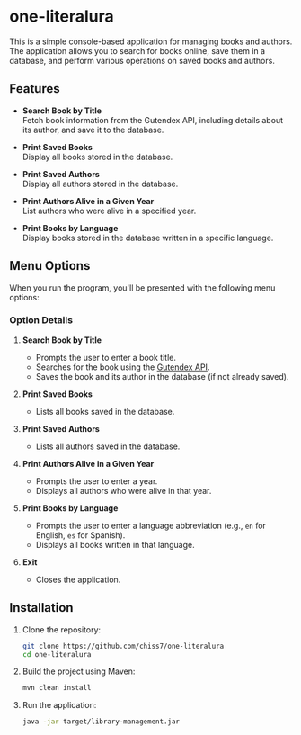 # one-literalura

This is a simple console-based application for managing books and authors. The application allows you to search for books online, save them in a database, and perform various operations on saved books and authors.

## Features

- **Search Book by Title**  
  Fetch book information from the Gutendex API, including details about its author, and save it to the database.

- **Print Saved Books**  
  Display all books stored in the database.

- **Print Saved Authors**  
  Display all authors stored in the database.

- **Print Authors Alive in a Given Year**  
  List authors who were alive in a specified year.

- **Print Books by Language**  
  Display books stored in the database written in a specific language.

## Menu Options

When you run the program, you'll be presented with the following menu options:

### Option Details

1. **Search Book by Title**
    - Prompts the user to enter a book title.
    - Searches for the book using the [Gutendex API](https://gutendex.com/books/).
    - Saves the book and its author in the database (if not already saved).

2. **Print Saved Books**
    - Lists all books saved in the database.

3. **Print Saved Authors**
    - Lists all authors saved in the database.

4. **Print Authors Alive in a Given Year**
    - Prompts the user to enter a year.
    - Displays all authors who were alive in that year.

5. **Print Books by Language**
    - Prompts the user to enter a language abbreviation (e.g., `en` for English, `es` for Spanish).
    - Displays all books written in that language.

6. **Exit**
    - Closes the application.

## Installation

1. Clone the repository:
   ```bash
   git clone https://github.com/chiss7/one-literalura
   cd one-literalura
   ```
2. Build the project using Maven:
   ```bash
   mvn clean install
   ```
3. Run the application:
   ```bash
   java -jar target/library-management.jar
   ```